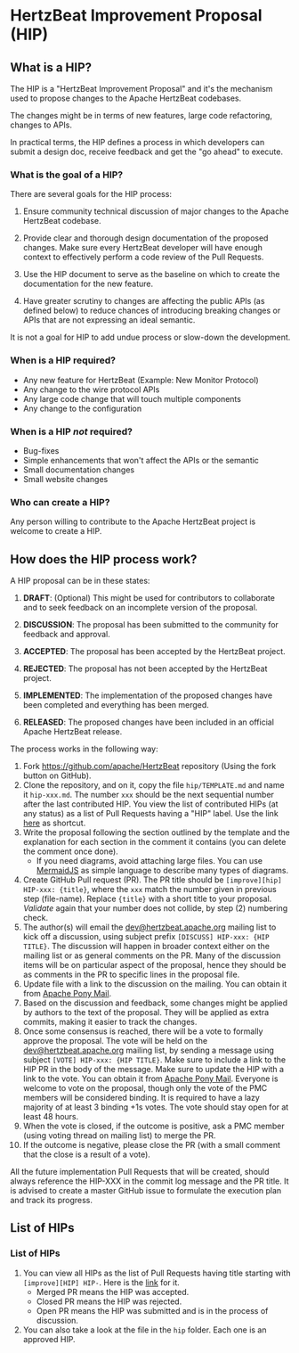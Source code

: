 # HertzBeat Improvement Proposal (HIP)

## What is a HIP?

The HIP is a "HertzBeat Improvement Proposal" and it's the mechanism used to propose changes to the Apache HertzBeat codebases.

The changes might be in terms of new features, large code refactoring, changes to APIs.

In practical terms, the HIP defines a process in which developers can submit a design doc, receive feedback and get the "go ahead" to execute.

### What is the goal of a HIP?

There are several goals for the HIP process:

1. Ensure community technical discussion of major changes to the Apache HertzBeat codebase.

2. Provide clear and thorough design documentation of the proposed changes. Make sure every HertzBeat developer will have enough context to effectively perform a code review of the Pull Requests.

3. Use the HIP document to serve as the baseline on which to create the documentation for the new feature.

4. Have greater scrutiny to changes are affecting the public APIs (as defined below) to reduce chances of introducing breaking changes or APIs that are not expressing an ideal semantic.

It is not a goal for HIP to add undue process or slow-down the development.

### When is a HIP required?

* Any new feature for HertzBeat (Example: New Monitor Protocol)
* Any change to the wire protocol APIs
* Any large code change that will touch multiple components
* Any change to the configuration

### When is a HIP *not* required?

* Bug-fixes
* Simple enhancements that won't affect the APIs or the semantic
* Small documentation changes
* Small website changes

### Who can create a HIP?

Any person willing to contribute to the Apache HertzBeat project is welcome to create a HIP.

## How does the HIP process work?

A HIP proposal can be in these states:
1. **DRAFT**: (Optional) This might be used for contributors to collaborate and to seek feedback on an incomplete version of the proposal.

2. **DISCUSSION**: The proposal has been submitted to the community for feedback and approval.

3. **ACCEPTED**: The proposal has been accepted by the HertzBeat project.

4. **REJECTED**: The proposal has not been accepted by the HertzBeat project.

5. **IMPLEMENTED**: The implementation of the proposed changes have been completed and everything has been merged.

6. **RELEASED**: The proposed changes have been included in an official
   Apache HertzBeat release.


The process works in the following way:

1. Fork https://github.com/apache/HertzBeat repository (Using the fork button on GitHub).
2. Clone the repository, and on it, copy the file `hip/TEMPLATE.md` and name it `hip-xxx.md`. The number `xxx` should be the next sequential number after the last contributed HIP. You view the list of contributed HIPs (at any status) as a list of Pull Requests having a "HIP" label. Use the link [here](https://github.com/apache/HertzBeat/pulls?q=is%3Apr+label%3Ahip+) as shortcut.
3. Write the proposal following the section outlined by the template and the explanation for each section in the comment it contains (you can delete the comment once done).
    * If you need diagrams, avoid attaching large files. You can use [MermaidJS](https://mermaid.js.org/) as simple language to describe many types of diagrams.
4. Create GitHub Pull request (PR). The PR title should be `[improve][hip] HIP-xxx: {title}`, where the `xxx` match the number given in previous step (file-name). Replace `{title}` with a short title to your proposal.
   *Validate* again that your number does not collide, by step (2) numbering check.
5. The author(s) will email the dev@hertzbeat.apache.org mailing list to kick off a discussion, using subject prefix `[DISCUSS] HIP-xxx: {HIP TITLE}`. The discussion will happen in broader context either on the mailing list or as general comments on the PR. Many of the discussion items will be on particular aspect of the proposal, hence they should be as comments in the PR to specific lines in the proposal file.
6. Update file with a link to the discussion on the mailing. You can obtain it from [Apache Pony Mail](https://lists.apache.org/list.html?dev@HertzBeat.apache.org).
7. Based on the discussion and feedback, some changes might be applied by authors to the text of the proposal. They will be applied as extra commits, making it easier to track the changes.
8. Once some consensus is reached, there will be a vote to formally approve the proposal. The vote will be held on the dev@hertzbeat.apache.org mailing list, by
   sending a message using subject `[VOTE] HIP-xxx: {HIP TITLE}`. Make sure to include a link to the HIP PR in the body of the message.
   Make sure to update the HIP with a link to the vote. You can obtain it from [Apache Pony Mail](https://lists.apache.org/list.html?dev@HertzBeat.apache.org).
   Everyone is welcome to vote on the proposal, though only the vote of the PMC members will be considered binding.
   It is required to have a lazy majority of at least 3 binding +1s votes.
   The vote should stay open for at least 48 hours.
9. When the vote is closed, if the outcome is positive, ask a PMC member (using voting thread on mailing list) to merge the PR.
10. If the outcome is negative, please close the PR (with a small comment that the close is a result of a vote).

All the future implementation Pull Requests that will be created, should always reference the HIP-XXX in the commit log message and the PR title.
It is advised to create a master GitHub issue to formulate the execution plan and track its progress.



## List of HIPs

### List of HIPs
1. You can view all HIPs as the list of Pull Requests having title starting with `[improve][HIP] HIP-`. Here is the [link](https://github.com/apache/HertzBeat/pulls?q=is%3Apr+title%3A%22%5BHIP%5D%5Bdesign%5D+hip-%22) for it.
    - Merged PR means the HIP was accepted.
    - Closed PR means the HIP was rejected.
    - Open PR means the HIP was submitted and is in the process of discussion.
2. You can also take a look at the file in the `hip` folder. Each one is an approved HIP.